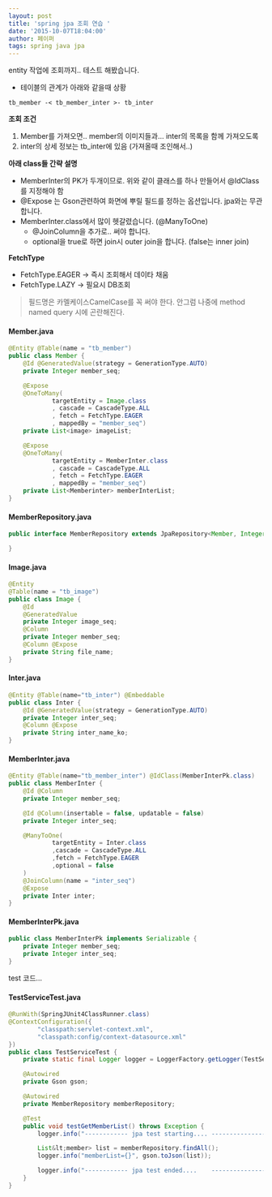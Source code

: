 ```yaml
---
layout: post
title: 'spring jpa 조회 연습 '
date: '2015-10-07T18:04:00'
author: 페이퍼
tags: spring java jpa
---
```


entity 작업에 조회까지.. 테스트 해봤습니다.

- 테이블의 관계가 아래와 같을때 상황

```
tb_member -< tb_member_inter >- tb_inter
```

**조회 조건**
1. Member를 가져오면.. member의 이미지들과... inter의 목록을 함께 가져오도록
2. inter의 상세 정보는 tb_inter에 있음 (가져올때 조인해서..)


**아래 class들 간략 설명**
- MemberInter의 PK가 두개이므로. 위와 같이 클래스를 하나 만들어서 @IdClass를 지정해야 함
- @Expose 는 Gson관련하여 화면에 뿌릴 필드를 정하는 옵션입니다. jpa와는 무관합니다.
- MemberInter.class에서 많이 헷갈렸습니다. (@ManyToOne)
  - @JoinColumn을 추가로.. 써야 합니다.
  - optional을 true로 하면 join시 outer join을 합니다. (false는 inner join)

**FetchType**
- FetchType.EAGER -> 즉시 조회해서 데이타 채움
- FetchType.LAZY -> 필요시 DB조회


> 필드명은 카멜케이스CamelCase를 꼭 써야 한다. 안그럼 나중에 method named query 시에 곤란해진다.



#### Member.java
```java
@Entity @Table(name = "tb_member")
public class Member {
    @Id @GeneratedValue(strategy = GenerationType.AUTO)
    private Integer member_seq;

    @Expose
    @OneToMany(
            targetEntity = Image.class
            , cascade = CascadeType.ALL
            , fetch = FetchType.EAGER
            , mappedBy = "member_seq")
    private List<image> imageList;

    @Expose
    @OneToMany(
            targetEntity = MemberInter.class
            , cascade = CascadeType.ALL
            , fetch = FetchType.EAGER
            , mappedBy = "member_seq")
    private List<Memberinter> memberInterList;
}
```


#### MemberRepository.java
```java
public interface MemberRepository extends JpaRepository<Member, Integer> {

}
```


#### Image.java
```java
@Entity
@Table(name = "tb_image")
public class Image {
    @Id
    @GeneratedValue
    private Integer image_seq;
    @Column
    private Integer member_seq;
    @Column @Expose
    private String file_name;
}
```


#### Inter.java
```java
@Entity @Table(name="tb_inter") @Embeddable
public class Inter {
    @Id @GeneratedValue(strategy = GenerationType.AUTO)
    private Integer inter_seq;
    @Column @Expose
    private String inter_name_ko;
}
```


#### MemberInter.java
```java
@Entity @Table(name="tb_member_inter") @IdClass(MemberInterPk.class)
public class MemberInter {
    @Id @Column
    private Integer member_seq;

    @Id @Column(insertable = false, updatable = false)
    private Integer inter_seq;

    @ManyToOne(
            targetEntity = Inter.class
            ,cascade = CascadeType.ALL
            ,fetch = FetchType.EAGER
            ,optional = false
    )
    @JoinColumn(name = "inter_seq")
    @Expose
    private Inter inter;
}
```


#### MemberInterPk.java
```java
public class MemberInterPk implements Serializable {
    private Integer member_seq;
    private Integer inter_seq;
}
```


test 코드...
#### TestServiceTest.java
```java
@RunWith(SpringJUnit4ClassRunner.class)
@ContextConfiguration({
        "classpath:servlet-context.xml",
        "classpath:config/context-datasource.xml"
})
public class TestServiceTest {
    private static final Logger logger = LoggerFactory.getLogger(TestServiceTest.class);

    @Autowired
    private Gson gson;

    @Autowired
    private MemberRepository memberRepository;

    @Test
    public void testGetMemberList() throws Exception {
        logger.info("------------ jpa test starting.... ------------------------");

        List&lt;member> list = memberRepository.findAll();
        logger.info("memberList={}", gson.toJson(list));

        logger.info("------------ jpa test ended....    ------------------------");
    }
}
```


